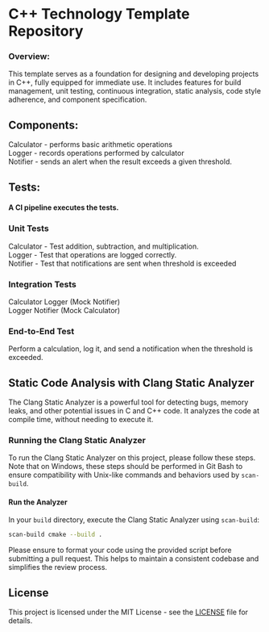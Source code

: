 # **C++ Technology Template Repository**
### Overview:
This template serves as a foundation for designing and developing projects in C++, fully equipped for immediate use. It includes features for build management, unit testing, continuous integration, static analysis, code style adherence, and component specification.

Components:  
---
Calculator - performs basic arithmetic operations  
Logger - records operations performed by calculator  
Notifier - sends an alert when the result exceeds a given threshold.  

Tests:
---
#### A CI pipeline executes the tests.
### Unit Tests  
Calculator - Test addition, subtraction, and multiplication.  
Logger - Test that operations are logged correctly.  
Notifier - Test that notifications are sent when threshold is exceeded  
### Integration Tests  
Calculator  Logger (Mock Notifier)  
Logger  Notifier (Mock Calculator)  
### End-to-End Test  
Perform a calculation, log it, and send a notification when the threshold is exceeded.  

## Static Code Analysis with Clang Static Analyzer

The Clang Static Analyzer is a powerful tool for detecting bugs, memory leaks, and other potential issues in C and C++ code. It analyzes the code at compile time, without needing to execute it.

### Running the Clang Static Analyzer

To run the Clang Static Analyzer on this project, please follow these steps. Note that on Windows, these steps should be performed in Git Bash to ensure compatibility with Unix-like commands and behaviors used by `scan-build`.

#### Run the Analyzer

In your `build` directory, execute the Clang Static Analyzer using `scan-build`:

```sh
scan-build cmake --build .
```

Please ensure to format your code using the provided script before submitting a pull request. This helps to maintain a consistent codebase and simplifies the review process.

## License
This project is licensed under the MIT License - see the [LICENSE](LICENSE) file for details.